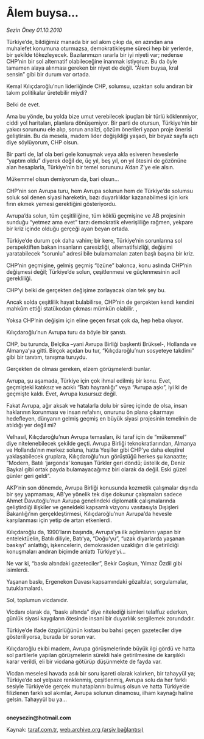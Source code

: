 # Âlem buysa...

*Sezin Öney 01.10.2010*

<div class="yazi"><p>Türkiye’de, bildiğimiz manada bir sol akım çıkıp da, en azından ana muhalefet konumuna oturmazsa, demokratikleşme süreci hep bir yerlerde, bir şekilde tökezleyecek. Bazılarımızın ısrarla bir iyi niyeti var; nedense CHP’nin bir sol alternatif olabileceğine inanmak istiyoruz. Bu da öyle tamamen alaya alınması gereken bir niyet de değil. “Âlem buysa, kral sensin” gibi bir durum var ortada. </p>
<p>Kemal Kılıçdaroğlu’nun liderliğinde CHP, solumsu, uzaktan solu andıran bir takım politikalar üretebilir miydi?</p>
<p>Belki de evet. </p>
<p>Ama bu yönde, bu yolda bize umut verebilecek ipuçları bir türlü köklenmiyor, ciddi yol haritaları, planlara dönüşemiyor. Bir parti de otursun, Türkiye’nin bir yakıcı sorununu ele alıp, sorun analizi, çözüm önerileri yapan proje önerisi geliştirsin. Bu da mesela, madem lider değişikliği yaşadı, bir beyaz sayfa açtı diye söylüyorum, CHP olsun. </p>
<p>Bir parti de, laf ola beri gele konuşmak veya akla esiveren heveslerle “yaptım oldu” diyerek değil de, üç yıl, beş yıl, on yıl ötesini de gözönüne alan hesaplarla, Türkiye’nin bir temel sorununu A’dan Z’ye ele alsın. </p>
<p>Mükemmel olsun demiyorum da, bari olsun... </p>
<p>CHP’nin son Avrupa turu, hem Avrupa solunun hem de Türkiye’de solumsu soluk sol denen siyasi hareketin, bazı duyarlılıklar kazanabilmesi için kırk fırın ekmek yemesi gerektiğini gösteriyordu.</p>
<p>Avrupa’da solun, tüm çeşitliliğine, tüm köklü geçmişine ve AB projesinin sunduğu “yetmez ama evet” tarzı demokratik elverişliliğe rağmen, yekpare bir kriz içinde olduğu gerçeği ayan beyan ortada. </p>
<p>Türkiye’de durum çok daha vahim; bir kere, Türkiye’nin sorunlarına sol perspektiften bakan insanların çaresizliği, alternatifsizliği, değişimi yaratabilecek “sorunlu” adresi bile bulamamaları zaten başlı başına bir kriz. </p>
<p>CHP’nin geçmişine, gelmiş geçmiş “özüne” bakınca, konu aslında CHP’nin değişmesi değil; Türkiye’de solun, çeşitlenmesi ve güçlenmesinin acil gerekliliği. </p>
<p>CHP’yi belki de gerçekten değişime zorlayacak olan tek şey bu. </p>
<p>Ancak solda çeşitlilik hayat bulabilirse, CHP’nin de gerçekten kendi kendini mahkûm ettiği statükodan çıkması mümkün olabilir. ,</p>
<p>Yoksa CHP’nin değişim için eline geçen fırsat çok da, hep heba oluyor. </p>
<p>Kılıçdaroğlu’nun Avrupa turu da böyle bir şanstı.</p>
<p>CHP, bu turunda, Belçika –yani Avrupa Birliği başkenti Brüksel-, Hollanda ve Almanya’ya gitti. Birçok açıdan bu tur, “Kılıçdaroğlu’nun sosyeteye takdimi” gibi bir tanıtım, tanışma turuydu.</p>
<p>Gerçekten de olması gereken, elzem görüşmelerdi bunlar.</p>
<p>Avrupa, şu aşamada, Türkiye için çok ihmal edilmiş bir konu. Evet, geçmişteki katıksız ve acıklı “Batı hayranlığı” veya “Avrupa aşkı”, iyi ki de geçmişte kaldı. Evet, Avrupa kusursuz değil.</p>
<p>Fakat Avrupa, ağır aksak ve hatalarla dolu bir süreç içinde de olsa, insan haklarının korunması ve insan refahını, onurunu ön plana çıkarmayı hedefleyen, dünyanın gelmiş geçmiş en büyük siyasi projesinin temelinin de atıldığı yer değil mi? </p>
<p>Velhasıl, Kılıçdaroğlu’nun Avrupa temasları, iki taraf için de “mükemmel” diye nitelenebilecek şekilde geçti. Avrupa Birliği teknokratlarından, Almanya ve Hollanda’nın merkez soluna, hatta Yeşiller gibi CHP’ye daha eleştirel yaklaşabilecek gruplara, Kılıçdaroğlu’nun görüştüğü herkes şu kanaatte; “Modern, Batılı ‘jargonda’ konuşan Türkler geri döndü; üstelik de, Deniz Baykal gibi ortak payda bulamayacağımız biri olarak da değil. Eski güzel günler geri geldi”. </p>
<p>AKP’nin son dönemde, Avrupa Birliği konusunda kozmetik çalışmalar dışında bir şey yapmaması, AB’ye yönelik tek dişe dokunur çalışmaları sadece Ahmet Davutoğlu’nun Avrupa genelindeki diplomatik çalışmalarında geliştirdiği ilişkiler ve geneldeki kapsamlı vizyonu vasıtasıyla Dışişleri Bakanlığı’nın gerçekleştirmesi, Kılıçdaroğlu’nun Avrupa’da hevesle karşılanması için yetip de artan etkenlerdi. </p>
<p>Kılıçdaroğlu da, 1990’ların başında, Avrupa’ya ilk açılımlarını yapan bir entelektüelin, Batılı diliyle, Batı’ya, “Doğu’yu”, “uzak diyarlarda yaşanan baskıyı” anlattığı, işkencelerin, demokrasiden uzaklığın dile getirildiği konuşmaları andıran biçimde anlattı Türkiye’yi...</p>
<p>Ne var ki, “baskı altındaki gazeteciler”, Bekir Coşkun, Yılmaz Özdil gibi isimlerdi. </p>
<p>Yaşanan baskı, Ergenekon Davası kapsamındaki gözaltılar, sorgulamalar, tutuklamalardı. </p>
<p>Sol, toplumun vicdanıdır. </p>
<p>Vicdanı olarak da, “baskı altında” diye nitelediği isimleri telaffuz ederken, günlük siyasi kaygıların ötesinde insani bir duyarlılık sergilemek zorundadır.</p>
<p>Türkiye’de ifade özgürlüğünün kıstası bu bahsi geçen gazeteciler diye gösteriliyorsa, burada bir sorun var. </p>
<p>Kılıçdaroğlu ekibi madem, Avrupa görüşmelerinde büyük ilgi gördü ve hatta sol partilerle yapılan görüşmelerin sürekli hale getirilmesine de karşılıklı karar verildi, eli bir vicdana götürüp düşünmekte de fayda var. </p>
<p>Vicdan meselesi havada asılı bir soru işareti olarak kalırken, bir tahayyül ya; Türkiye’de sol yelpaze renklenmiş, çeşitlenmiş, Avrupa solu da her farklı sesiyle Türkiye’de gerçek muhataplarını bulmuş olsun ve hatta Türkiye’de filizlenen farklı sol akımlar, Avrupa solunun dinamosu, ilham kaynağı haline gelsin. Tahayyül bu ya...</p>
<p><b><br/>oneysezin@hotmail.com</b></p></div>

Kaynak: [taraf.com.tr](http://www.taraf.com.tr:80/sezin-oney/makale-alem-buysa.htm), [web.archive.org (arşiv bağlantısı)](http://web.archive.org/web/20101003072032/http://www.taraf.com.tr:80/sezin-oney/makale-alem-buysa.htm)
